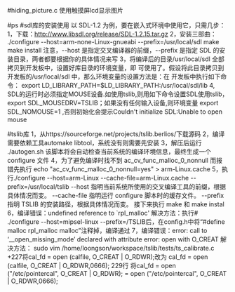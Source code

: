 #hiding_picture.c
    使用触摸屏lcd显示图片

#ps
#sdl库的安装使用
    以 SDL-1.2 为例，要在嵌入式环境中使用它，只需几步： 
    1，下载：http://www.libsdl.org/release/SDL-1.2.15.tar.gz 
    2，安装三部曲： ./configure --host=arm-none-Linux-gnueabi --prefix=/usr/local/sdl make make install 
    注意，--host 是指定交叉编译器的前缀，--prefix 是指定 SDL 的安装目录，两者都要根据你的具体情况来写
    3，将编译后的目录/usr/local/sdl 全部拷贝到开发板中，设置好库目录的环境变量，即 可使用了。假设将此目录拷贝到开发板的/usr/local/sdl 中，那么环境变量的设置方法是：在 开发板中执行如下命令： export LD_LIBRARY_PATH=$LD_LIBRARY_PATH:/usr/local/sdl/lib
    4, SDL的运行时必须指定MOUSE设备.如使用tslib,则用如下命令设置SDL使用tslib，
        export SDL_MOUSEDRV=TSLIB；如果没有任何输入设备,则环境变量 export SDL_NOMOUSE=1 ,否则初始化会提示Couldn't initialize SDL:Unable to open mouse

#tslib库
    1，从https://sourceforge.net/projects/tslib.berlios/下载源码
    2，编译需要依赖工具automake libtool，系统没有则需要先安装
    3，解压后运行 ./autogen.sh 该脚本将会自动检查当前系统的编译环境信息，最终生成一个 configure 文件
    4，为了避免编译时找不到 ac_cv_func_malloc_0_nonnull 而报错先执行
        echo "ac_cv_func_malloc_0_nonnull=yes" > arm-Linux.cache
    5，执行./configure --host=arm-Linux --cache-file=arm-Linux.cache --prefix=/usr/local/tslib  --host 指明当前系统所使用的交叉编译工具的前缀，根据具体情况而变。 --cache-file 指明运行 configure 脚本时的缓存文件。 --prefix 指明 TSLIB 的安装路径，根据具体情况而变。
    接下来执行 make 和 make instal
    6，编译错误：undefined reference to `rpl_malloc'
    解决方法：执行# ./configure  --host=mipsel-linux  --prefix=/TSLIB后，在config.h中将“#define malloc  rpl_malloc malloc”注释掉，编译通过
    7，编译错误：error: call to ‘__open_missing_mode’ declared with attribute error: open with O_CREAT
    解决方法：
    sudo vim /home/loongson/workspace/tslib/tests/ts_calibrate.c +227将cal_fd = open (calfile, O_CREAT | O_RDWR);改为
    cal_fd = open (calfile, O_CREAT | O_RDWR,0666);
    229行
    将cal_fd = open ("/etc/pointercal", O_CREAT | O_RDWR);
     = open ("/etc/pointercal", O_CREAT | O_RDWR,0666);